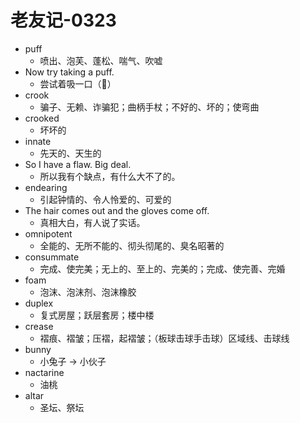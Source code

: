 # 老友记-0323


- puff 
  - 喷出、泡芙、蓬松、喘气、吹嘘
- Now try taking a puff.
  - 尝试着吸一口（🚬）
- crook
  - 骗子、无赖、诈骗犯；曲柄手杖；不好的、坏的；使弯曲
- crooked
  - 坏坏的
- innate
  - 先天的、天生的
- So I have a flaw. Big deal.
  - 所以我有个缺点，有什么大不了的。
- endearing
  - 引起钟情的、令人怜爱的、可爱的
- The hair comes out and the gloves come off.
  - 真相大白，有人说了实话。
- omnipotent
  - 全能的、无所不能的、彻头彻尾的、臭名昭著的
- consummate
  - 完成、使完美；无上的、至上的、完美的；完成、使完善、完婚
- foam
  - 泡沫、泡沫剂、泡沫橡胶
- duplex
  - 复式房屋；跃层套房；楼中楼
- crease
  - 褶痕、褶皱；压褶，起褶皱；（板球击球手击球）区域线、击球线
- bunny
  - 小兔子 -> 小伙子
- nactarine
  - 油桃
- altar
  - 圣坛、祭坛

